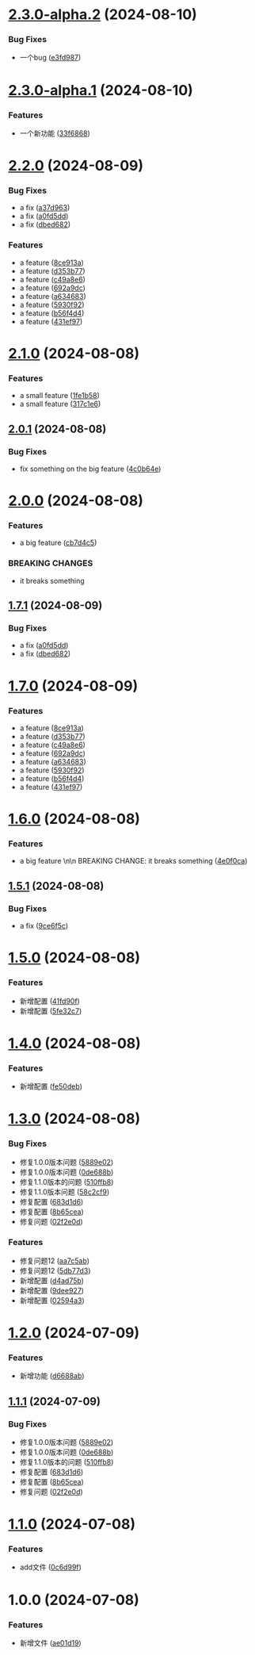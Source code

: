 # [2.3.0-alpha.2](https://github.com/hibehero/semver-demo/compare/v2.3.0-alpha.1...v2.3.0-alpha.2) (2024-08-10)


### Bug Fixes

* 一个bug ([e3fd987](https://github.com/hibehero/semver-demo/commit/e3fd9876bc8bb3aae06a630868e3ff65420afb09))

# [2.3.0-alpha.1](https://github.com/hibehero/semver-demo/compare/v2.2.0...v2.3.0-alpha.1) (2024-08-10)


### Features

* 一个新功能 ([33f6868](https://github.com/hibehero/semver-demo/commit/33f68687d93c517559b654dfe49047ddb214c0ed))

# [2.2.0](https://github.com/hibehero/semver-demo/compare/v2.1.0...v2.2.0) (2024-08-09)


### Bug Fixes

* a fix ([a37d963](https://github.com/hibehero/semver-demo/commit/a37d963fc3858192c9a4bd7f6d6e50b759b9a0fb))
* a fix ([a0fd5dd](https://github.com/hibehero/semver-demo/commit/a0fd5dd0b8a50f74f7b53fe530cf3e36a9f33177))
* a fix ([dbed682](https://github.com/hibehero/semver-demo/commit/dbed682a7f870c10e30aaba3b962f60df3c21a97))


### Features

* a feature ([8ce913a](https://github.com/hibehero/semver-demo/commit/8ce913a315ab85e4f6a503ae9aa84865e7a243b1))
* a feature ([d353b77](https://github.com/hibehero/semver-demo/commit/d353b77f672d9964216dd949e7d34c3144486a3a))
* a feature ([c49a8e6](https://github.com/hibehero/semver-demo/commit/c49a8e6914d765843b262e4c75fcfa851798de0a))
* a feature ([692a9dc](https://github.com/hibehero/semver-demo/commit/692a9dcc95eb08a7df97e801579d446cc3f2d235))
* a feature ([a634683](https://github.com/hibehero/semver-demo/commit/a6346831e97b4f84bab34e915d8463f5d89cc1b0))
* a feature ([5930f92](https://github.com/hibehero/semver-demo/commit/5930f92f0328a3124f3ee61c9d0554ce4514fdb9))
* a feature ([b56f4d4](https://github.com/hibehero/semver-demo/commit/b56f4d45079aae1bc161c8e1304c47e44703483d))
* a feature ([431ef97](https://github.com/hibehero/semver-demo/commit/431ef97fa3a998a8ea932c20349432daa549b8b3))

# [2.1.0](https://github.com/hibehero/semver-demo/compare/v2.0.1...v2.1.0) (2024-08-08)


### Features

* a small feature ([1fe1b58](https://github.com/hibehero/semver-demo/commit/1fe1b58cd7f2c95d4e398fc23f543e0fd2e115c2))
* a small feature ([317c1e6](https://github.com/hibehero/semver-demo/commit/317c1e694bcb46e5ff4b340823c4c1055353502c))

## [2.0.1](https://github.com/hibehero/semver-demo/compare/v2.0.0...v2.0.1) (2024-08-08)

### Bug Fixes
* fix something on the big feature ([4c0b64e](https://github.com/hibehero/semver-demo/commit/4c0b64efe947a1370729287bf58d77ca012f7f33))

# [2.0.0](https://github.com/hibehero/semver-demo/compare/v1.6.0...v2.0.0) (2024-08-08)

### Features

* a big feature ([cb7d4c5](https://github.com/hibehero/semver-demo/commit/cb7d4c5e8f925395420b2d7ff46ce851ea1a53b0))


### BREAKING CHANGES

* it breaks something

## [1.7.1](https://github.com/hibehero/semver-demo/compare/v1.7.0...v1.7.1) (2024-08-09)


### Bug Fixes
* a fix ([a0fd5dd](https://github.com/hibehero/semver-demo/commit/a0fd5dd0b8a50f74f7b53fe530cf3e36a9f33177))
* a fix ([dbed682](https://github.com/hibehero/semver-demo/commit/dbed682a7f870c10e30aaba3b962f60df3c21a97))

# [1.7.0](https://github.com/hibehero/semver-demo/compare/v1.6.0...v1.7.0) (2024-08-09)

### Features

* a feature ([8ce913a](https://github.com/hibehero/semver-demo/commit/8ce913a315ab85e4f6a503ae9aa84865e7a243b1))
* a feature ([d353b77](https://github.com/hibehero/semver-demo/commit/d353b77f672d9964216dd949e7d34c3144486a3a))
* a feature ([c49a8e6](https://github.com/hibehero/semver-demo/commit/c49a8e6914d765843b262e4c75fcfa851798de0a))
* a feature ([692a9dc](https://github.com/hibehero/semver-demo/commit/692a9dcc95eb08a7df97e801579d446cc3f2d235))
* a feature ([a634683](https://github.com/hibehero/semver-demo/commit/a6346831e97b4f84bab34e915d8463f5d89cc1b0))
* a feature ([5930f92](https://github.com/hibehero/semver-demo/commit/5930f92f0328a3124f3ee61c9d0554ce4514fdb9))
* a feature ([b56f4d4](https://github.com/hibehero/semver-demo/commit/b56f4d45079aae1bc161c8e1304c47e44703483d))
* a feature ([431ef97](https://github.com/hibehero/semver-demo/commit/431ef97fa3a998a8ea932c20349432daa549b8b3))

# [1.6.0](https://github.com/hibehero/semver-demo/compare/v1.5.1...v1.6.0) (2024-08-08)


### Features

* a big feature \n\n BREAKING CHANGE: it breaks something ([4e0f0ca](https://github.com/hibehero/semver-demo/commit/4e0f0ca000397695dc382bc45f3a7ee814f64668))

## [1.5.1](https://github.com/hibehero/semver-demo/compare/v1.5.0...v1.5.1) (2024-08-08)


### Bug Fixes

* a fix ([9ce6f5c](https://github.com/hibehero/semver-demo/commit/9ce6f5cf0f980e74bbf8a71cc3176fa335f2e32c))

# [1.5.0](https://github.com/hibehero/semver-demo/compare/v1.4.0...v1.5.0) (2024-08-08)


### Features

* 新增配置 ([41fd90f](https://github.com/hibehero/semver-demo/commit/41fd90fbaa6d8dc033cee973024446aca5f3fef3))
* 新增配置 ([5fe32c7](https://github.com/hibehero/semver-demo/commit/5fe32c72d27d4eafe1c90168b44445e801ac6f13))

# [1.4.0](https://github.com/hibehero/semver-demo/compare/v1.3.0...v1.4.0) (2024-08-08)


### Features

* 新增配置 ([fe50deb](https://github.com/hibehero/semver-demo/commit/fe50deb12fbe410772afb128ef20ae9923acdd94))

# [1.3.0](https://github.com/hibehero/semver-demo/compare/v1.2.0...v1.3.0) (2024-08-08)


### Bug Fixes

* 修复1.0.0版本问题 ([5889e02](https://github.com/hibehero/semver-demo/commit/5889e02a6b68e1ed37ddc1d1a4b891d0968807db))
* 修复1.0.0版本问题 ([0de688b](https://github.com/hibehero/semver-demo/commit/0de688b321e898f15fdd3a79247234cf24feab74))
* 修复1.1.0版本的问题 ([510ffb8](https://github.com/hibehero/semver-demo/commit/510ffb855f1b926da75f88875d43358cfdea10bd))
* 修复1.1.0版本问题 ([58c2cf9](https://github.com/hibehero/semver-demo/commit/58c2cf95b8889564b7b60ece9126e5d2f661368e))
* 修复配置 ([683d1d6](https://github.com/hibehero/semver-demo/commit/683d1d621f3462beb86128c126d009ed7b726d2b))
* 修复配置 ([8b65cea](https://github.com/hibehero/semver-demo/commit/8b65ceadd033126e4e428596723095ce721046ff))
* 修复问题 ([02f2e0d](https://github.com/hibehero/semver-demo/commit/02f2e0dbf387478d26b3b65f0e29a1dea8854ce0))


### Features

* 修复问题12 ([aa7c5ab](https://github.com/hibehero/semver-demo/commit/aa7c5abc29d3fe321f1ee69f58822b0e8d741d08))
* 修复问题12 ([5db77d3](https://github.com/hibehero/semver-demo/commit/5db77d3aee91fa1940311f55b4336cb443bf1ace))
* 新增配置 ([d4ad75b](https://github.com/hibehero/semver-demo/commit/d4ad75bfe941bbf6c59bdef221af82a04514083a))
* 新增配置 ([9dee927](https://github.com/hibehero/semver-demo/commit/9dee927bcc27482464d2ec242cdea4f8f175fb10))
* 新增配置 ([02594a3](https://github.com/hibehero/semver-demo/commit/02594a34628b89f6d744568fa966e8ea1064853a))

# [1.2.0](https://github.com/hibehero/semver-demo/compare/v1.1.0...v1.2.0) (2024-07-09)


### Features

* 新增功能 ([d6688ab](https://github.com/hibehero/semver-demo/commit/d6688abe3c1a3ff98fc0ae64300b8630145d5a95))
## [1.1.1](https://github.com/hibehero/semver-demo/compare/v1.1.0...v1.1.1) (2024-07-09)


### Bug Fixes

* 修复1.0.0版本问题 ([5889e02](https://github.com/hibehero/semver-demo/commit/5889e02a6b68e1ed37ddc1d1a4b891d0968807db))
* 修复1.0.0版本问题 ([0de688b](https://github.com/hibehero/semver-demo/commit/0de688b321e898f15fdd3a79247234cf24feab74))
* 修复1.1.0版本的问题 ([510ffb8](https://github.com/hibehero/semver-demo/commit/510ffb855f1b926da75f88875d43358cfdea10bd))
* 修复配置 ([683d1d6](https://github.com/hibehero/semver-demo/commit/683d1d621f3462beb86128c126d009ed7b726d2b))
* 修复配置 ([8b65cea](https://github.com/hibehero/semver-demo/commit/8b65ceadd033126e4e428596723095ce721046ff))
* 修复问题 ([02f2e0d](https://github.com/hibehero/semver-demo/commit/02f2e0dbf387478d26b3b65f0e29a1dea8854ce0))

# [1.1.0](https://github.com/hibehero/semver-demo/compare/v1.0.0...v1.1.0) (2024-07-08)


### Features

* add文件 ([0c6d99f](https://github.com/hibehero/semver-demo/commit/0c6d99f448433cfc8beedfcbd35803bd287885af))

# 1.0.0 (2024-07-08)


### Features

* 新增文件 ([ae01d19](https://github.com/hibehero/semver-demo/commit/ae01d19e1be4104ee3e736e7e04cc1a6ebdd2d68))
